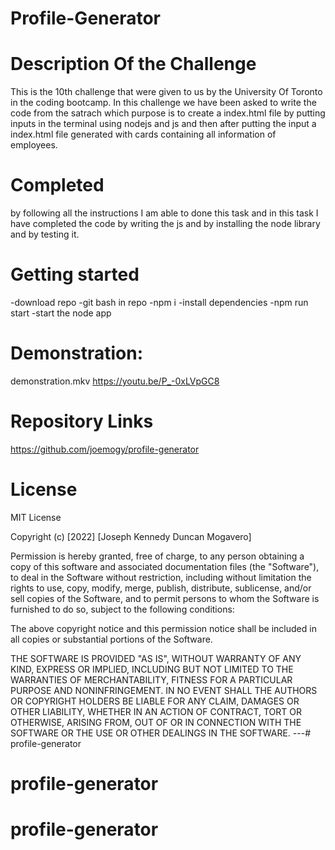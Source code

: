 # Profile-Generator

# Description Of the Challenge
This is the 10th challenge that were given to us by the University Of Toronto in the coding bootcamp. In this challenge we have been asked to write the code from the satrach which purpose is to create a index.html file by putting inputs in the terminal using nodejs and js and then after putting the input a index.html file generated with cards containing all information of employees.

# Completed
by following all the instructions I am able to done this task and in this task I have completed the code by writing the js and by installing the node library and by testing it.

# Getting started
-download repo 
-git bash in repo
-npm i 
-install dependencies
-npm run start
-start the node app

# Demonstration:
demonstration.mkv
https://youtu.be/P_-0xLVpGC8

# Repository Links 
https://github.com/joemogy/profile-generator

# License

MIT License

Copyright (c) [2022] [Joseph Kennedy Duncan Mogavero]

Permission is hereby granted, free of charge, to any person obtaining a copy
of this software and associated documentation files (the "Software"), to deal
in the Software without restriction, including without limitation the rights
to use, copy, modify, merge, publish, distribute, sublicense, and/or sell
copies of the Software, and to permit persons to whom the Software is
furnished to do so, subject to the following conditions:

The above copyright notice and this permission notice shall be included in all
copies or substantial portions of the Software.

THE SOFTWARE IS PROVIDED "AS IS", WITHOUT WARRANTY OF ANY KIND, EXPRESS OR
IMPLIED, INCLUDING BUT NOT LIMITED TO THE WARRANTIES OF MERCHANTABILITY,
FITNESS FOR A PARTICULAR PURPOSE AND NONINFRINGEMENT. IN NO EVENT SHALL THE
AUTHORS OR COPYRIGHT HOLDERS BE LIABLE FOR ANY CLAIM, DAMAGES OR OTHER
LIABILITY, WHETHER IN AN ACTION OF CONTRACT, TORT OR OTHERWISE, ARISING FROM,
OUT OF OR IN CONNECTION WITH THE SOFTWARE OR THE USE OR OTHER DEALINGS IN THE
SOFTWARE.
---# profile-generator
# profile-generator
# profile-generator
